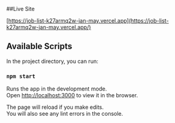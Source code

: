 ##Live Site

[https://job-list-k27armq2w-jan-may.vercel.app](https://job-list-k27armq2w-jan-may.vercel.app/)


## Available Scripts

In the project directory, you can run:

### `npm start`

Runs the app in the development mode.\
Open [http://localhost:3000](http://localhost:3000) to view it in the browser.

The page will reload if you make edits.\
You will also see any lint errors in the console.

